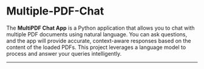 # Multiple-PDF-Chat


The **MultiPDF Chat App** is a Python application that allows you to chat with multiple PDF documents using natural language. You can ask questions, and the app will provide accurate, context-aware responses based on the content of the loaded PDFs. This project leverages a language model to process and answer your queries intelligently.

---

